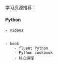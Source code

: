 学习资源推荐：

#### Python
    - videos
        
        
    - book
        - fluent Python
        - Python cookbook
        - 核心编程